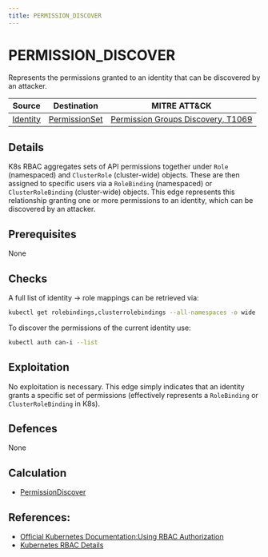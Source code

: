 ```yaml
---
title: PERMISSION_DISCOVER
---
```


<!--
id: PERMISSION_DISCOVER
name: "Enumerate permissions"
mitreAttackTechnique: T1069 - Permission Groups Discovery
mitreAttackTactic: TA0007 - Discovery
-->

# PERMISSION_DISCOVER

Represents the permissions granted to an identity that can be discovered by an attacker.

| Source                              | Destination                                   | MITRE ATT&CK                                                                     |
| ----------------------------------- | --------------------------------------------- | -------------------------------------------------------------------------------- |
| [Identity](../entities/identity.md) | [PermissionSet](../entities/permissionset.md) | [Permission Groups Discovery, T1069](https://attack.mitre.org/techniques/T1078/) |

## Details

K8s RBAC aggregates sets of API permissions together under `Role` (namespaced) and `ClusterRole` (cluster-wide) objects. These are then assigned to specific users via a `RoleBinding` (namespaced) or `ClusterRoleBinding` (cluster-wide) objects. This edge represents this relationship granting one or more permissions to an identity, which can be discovered by an attacker.

## Prerequisites

None

## Checks

A full list of identity → role mappings can be retrieved via:

```bash
kubectl get rolebindings,clusterrolebindings --all-namespaces -o wide  
```

To discover the permissions of the current identity use:

```bash
kubectl auth can-i --list
```

## Exploitation

No exploitation is necessary. This edge simply indicates that an identity grants a specific set of permissions (effectively represents a `RoleBinding` or `ClusterRoleBinding` in K8s).

## Defences

None

## Calculation

+ [PermissionDiscover](https://github.com/DataDog/KubeHound/tree/main/pkg/kubehound/graph/edge/permission_discover.go)

## References:

+ [Official Kubernetes Documentation:Using RBAC Authorization](https://kubernetes.io/docs/reference/access-authn-authz/rbac/#rolebinding-and-clusterrolebinding)
+ [Kubernetes RBAC Details](https://octopus.com/blog/k8s-rbac-roles-and-bindings)
